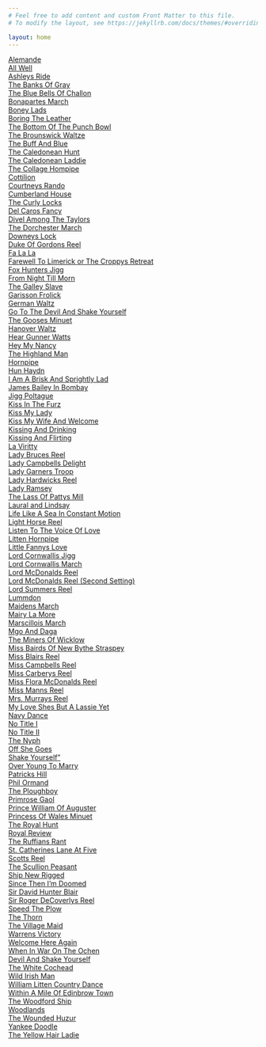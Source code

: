 ```yaml
---
# Feel free to add content and custom Front Matter to this file.
# To modify the layout, see https://jekyllrb.com/docs/themes/#overriding-theme-defaults

layout: home
---
```

<a href='tune/alemande'>Alemande</a><br>
<a href='tune/all-well'>All Well</a><br>
<a href='tune/ashleys-ride'>Ashleys Ride</a><br>
<a href='tune/the-banks-of-gray'>The Banks Of Gray</a><br>
<a href='tune/the-blue-bells-of-challon'>The Blue Bells Of Challon</a><br>
<a href='tune/bonapartes-march'>Bonapartes March</a><br>
<a href='tune/boney-lads'>Boney Lads</a><br>
<a href='tune/boring-the-leather'>Boring The Leather</a><br>
<a href='tune/the-bottom-of-the-punch-bowl'>The Bottom Of The Punch Bowl</a><br>
<a href='tune/the-brounswick-waltze'>The Brounswick Waltze</a><br>
<a href='tune/the-buff-and-blue'>The Buff And Blue</a><br>
<a href='tune/the-caledonean-hunt'>The Caledonean Hunt</a><br>
<a href='tune/the-caledonean-laddie'>The Caledonean Laddie</a><br>
<a href='tune/the-collage-hompipe'>The Collage Hompipe</a><br>
<a href='tune/cottilion'>Cottilion</a><br>
<a href='tune/courtneys-rando'>Courtneys Rando</a><br>
<a href='tune/cumberland-house'>Cumberland House</a><br>
<a href='tune/the-curly-locks'>The Curly Locks</a><br>
<a href='tune/del-caros-fancy'>Del Caros Fancy</a><br>
<a href='tune/divel-among-the-taylors'>Divel Among The Taylors</a><br>
<a href='tune/the-dorchester-march'>The Dorchester March</a><br>
<a href='tune/downeys-lock'>Downeys Lock</a><br>
<a href='tune/duke-of-gordons-reel'>Duke Of Gordons Reel</a><br>
<a href='tune/fa-la-la'>Fa La La</a><br>
<a href='tune/farewell-to-limerick-or-the-croppys-retreat'>Farewell To Limerick or The Croppys Retreat</a><br>
<a href='tune/fox-hunters-jigg'>Fox Hunters Jigg</a><br>
<a href='tune/from-night-till-morn'>From Night Till Morn</a><br>
<a href='tune/the-galley-slave'>The Galley Slave</a><br>
<a href='tune/garisson-frolick'>Garisson Frolick</a><br>
<a href='tune/german-waltz'>German Waltz</a><br>
<a href='tune/go-to-the-devil-and-shake-yourself'>Go To The Devil And Shake Yourself</a><br>
<a href='tune/the-gooses-minuet'>The Gooses Minuet</a><br>
<a href='tune/hanover-waltz'>Hanover Waltz</a><br>
<a href='tune/hear-gunner-watts'>Hear Gunner Watts</a><br>
<a href='tune/hey-my-nancy'>Hey My Nancy</a><br>
<a href='tune/the-highland-man'>The Highland Man</a><br>
<a href='tune/hornpipe'>Hornpipe</a><br>
<a href='tune/hun-haydn'>Hun Haydn</a><br>
<a href='tune/i-am-a-brisk-and-sprightly-lad'>I Am A Brisk And Sprightly Lad</a><br>
<a href='tune/james-bailey-in-bombay'>James Bailey In Bombay</a><br>
<a href='tune/jigg-poltague'>Jigg Poltague</a><br>
<a href='tune/kiss-in-the-furz'>Kiss In The Furz</a><br>
<a href='tune/kiss-my-lady'>Kiss My Lady</a><br>
<a href='tune/kiss-my-wife-and-welcome'>Kiss My Wife And Welcome</a><br>
<a href='tune/kissing-and-drinking'>Kissing And Drinking</a><br>
<a href='tune/kissing-and-flirting'>Kissing And Flirting</a><br>
<a href='tune/la-viritty'>La Viritty</a><br>
<a href='tune/lady-bruces-reel'>Lady Bruces Reel</a><br>
<a href='tune/lady-campbells-delight'>Lady Campbells Delight</a><br>
<a href='tune/lady-garners-troop'>Lady Garners Troop</a><br>
<a href='tune/lady-hardwicks-reel'>Lady Hardwicks Reel</a><br>
<a href='tune/lady-ramsey'>Lady Ramsey</a><br>
<a href='tune/the-lass-of-pattys-mill'>The Lass Of Pattys Mill</a><br>
<a href='tune/laural-and-lindsay'>Laural and Lindsay</a><br>
<a href='tune/life-like-a-sea-in-constant-motion'>Life Like A Sea In Constant Motion</a><br>
<a href='tune/light-horse-reel'>Light Horse Reel</a><br>
<a href='tune/listen-to-the-voice-of-love'>Listen To The Voice Of Love</a><br>
<a href='tune/litten-hornpipe'>Litten Hornpipe</a><br>
<a href='tune/little-fannys-love'>Little Fannys Love</a><br>
<a href='tune/lord-cornwallis-jigg'>Lord Cornwallis Jigg</a><br>
<a href='tune/lord-cornwallis-march'>Lord Cornwallis March</a><br>
<a href='tune/lord-mcdonalds-reel'>Lord McDonalds Reel</a><br>
<a href='tune/lord-mcdonalds-reel-second-setting'>Lord McDonalds Reel (Second Setting)</a><br>
<a href='tune/lord-summers-reel'>Lord Summers Reel</a><br>
<a href='tune/lummdon'>Lummdon</a><br>
<a href='tune/maidens-march'>Maidens March</a><br>
<a href='tune/mairy-la-more'>Mairy La More</a><br>
<a href='tune/marscillois-march'>Marscillois March</a><br>
<a href='tune/mgo-and-daga'>Mgo And Daga</a><br>
<a href='tune/the-miners-of-wicklow'>The Miners Of Wicklow</a><br>
<a href='tune/miss-bairds-of-new-bythe-straspey'>Miss Bairds Of New Bythe Straspey</a><br>
<a href='tune/miss-blairs-reel'>Miss Blairs Reel</a><br>
<a href='tune/miss-campbells-reel'>Miss Campbells Reel</a><br>
<a href='tune/miss-carberys-reel'>Miss Carberys Reel</a><br>
<a href='tune/miss-flora-mcdonalds-reel'>Miss Flora McDonalds Reel</a><br>
<a href='tune/miss-manns-reel'>Miss Manns Reel</a><br>
<a href='tune/mrs.-murrays-reel'>Mrs. Murrays Reel</a><br>
<a href='tune/my-love-shes-but-a-lassie-yet'>My Love Shes But A Lassie Yet</a><br>
<a href='tune/navy-dance'>Navy Dance</a><br>
<a href='tune/no-title-i'>No Title I</a><br>
<a href='tune/no-title-ii'>No Title II</a><br>
<a href='tune/the-nyph'>The Nyph</a><br>
<a href='tune/off-she-goes'>Off She Goes</a><br>
<a href='tune/shake-yourself”'>Shake Yourself”</a><br>
<a href='tune/over-young-to-marry'>Over Young To Marry</a><br>
<a href='tune/patricks-hill'>Patricks Hill</a><br>
<a href='tune/phil-ormand'>Phil Ormand</a><br>
<a href='tune/the-ploughboy'>The Ploughboy</a><br>
<a href='tune/primrose-gaol'>Primrose Gaol</a><br>
<a href='tune/prince-william-of-auguster'>Prince William Of Auguster</a><br>
<a href='tune/princess-of-wales-minuet'>Princess Of Wales Minuet</a><br>
<a href='tune/the-royal-hunt'>The Royal Hunt</a><br>
<a href='tune/royal-review'>Royal Review</a><br>
<a href='tune/the-ruffians-rant'>The Ruffians Rant</a><br>
<a href='tune/st.-catherines-lane-at-five'>St. Catherines Lane At Five</a><br>
<a href='tune/scotts-reel'>Scotts Reel</a><br>
<a href='tune/the-scullion-peasant'>The Scullion Peasant</a><br>
<a href='tune/ship-new-rigged'>Ship New Rigged</a><br>
<a href='tune/since-then-im-doomed'>Since Then I’m Doomed</a><br>
<a href='tune/sir-david-hunter-blair'>Sir David Hunter Blair</a><br>
<a href='tune/sir-roger-decoverlys-reel'>Sir Roger DeCoverlys Reel</a><br>
<a href='tune/speed-the-plow'>Speed The Plow</a><br>
<a href='tune/the-thorn'>The Thorn</a><br>
<a href='tune/the-village-maid'>The Village Maid</a><br>
<a href='tune/warrens-victory'>Warrens Victory</a><br>
<a href='tune/welcome-here-again'>Welcome Here Again</a><br>
<a href='tune/when-in-war-on-the-ochen'>When In War On The Ochen</a><br>
<a href='tune/devil-and-shake-yourself'>Devil And Shake Yourself</a><br>
<a href='tune/the-white-cochead'>The White Cochead</a><br>
<a href='tune/wild-irish-man'>Wild Irish Man</a><br>
<a href='tune/william-litten-country-dance'>William Litten Country Dance</a><br>
<a href='tune/within-a-mile-of-edinbrow-town'>Within A Mile Of Edinbrow Town</a><br>
<a href='tune/the-woodford-ship'>The Woodford Ship</a><br>
<a href='tune/woodlands'>Woodlands</a><br>
<a href='tune/the-wounded-huzur'>The Wounded Huzur</a><br>
<a href='tune/yankee-doodle'>Yankee Doodle</a><br>
<a href='tune/the-yellow-hair-ladie'>The Yellow Hair Ladie</a><br>
